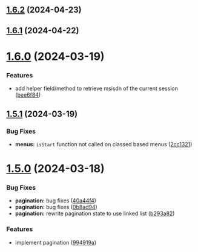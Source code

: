 ## [1.6.2](https://github.com/ephrimlawrence/ananse/compare/v1.6.1...v1.6.2) (2024-04-23)



## [1.6.1](https://github.com/ephrimlawrence/ananse/compare/v1.6.0...v1.6.1) (2024-04-22)



# [1.6.0](https://github.com/ephrimlawrence/ananse/compare/v1.5.1...v1.6.0) (2024-03-19)


### Features

* add helper field/method to retrieve msisdn of the current session ([bee6f84](https://github.com/ephrimlawrence/ananse/commit/bee6f84743bc6c9b3859cee38de487eba922e575))



## [1.5.1](https://github.com/ephrimlawrence/ananse/compare/v1.5.0...v1.5.1) (2024-03-19)


### Bug Fixes

* **menus:** `isStart` function not called on classed based menus ([2cc1321](https://github.com/ephrimlawrence/ananse/commit/2cc13212210fbc0e2c51be32cbc7ad485ca4516a))



# [1.5.0](https://github.com/ephrimlawrence/ananse/compare/v1.4.5...v1.5.0) (2024-03-18)


### Bug Fixes

* **pagination:** bug fixes ([40a44f4](https://github.com/ephrimlawrence/ananse/commit/40a44f4186423152d5756acbf296c9c916fdfc18))
* **pagination:** bug fixes ([0b8ad94](https://github.com/ephrimlawrence/ananse/commit/0b8ad94dd3cf2df49194d882121f814bc113b272))
* **pagination:** rewrite pagination state to use linked list ([b293a82](https://github.com/ephrimlawrence/ananse/commit/b293a8262c2e8dd247372b30149ae5a21e1ca661))


### Features

* implement pagination ([994919a](https://github.com/ephrimlawrence/ananse/commit/994919a3884ddddce6cd82deeb8d8fbe8ef19b02))



